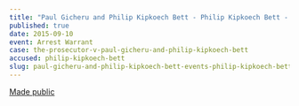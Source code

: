 ```yaml
---
title: "Paul Gicheru and Philip Kipkoech Bett - Philip Kipkoech Bett - Arrest Warrant"
published: true
date: 2015-09-10
event: Arrest Warrant
case: the-prosecutor-v-paul-gicheru-and-philip-kipkoech-bett
accused: philip-kipkoech-bett
slug: paul-gicheru-and-philip-kipkoech-bett-events-philip-kipkoech-bett-arrest-warrant
---
```


[Made public](https://www.icc-cpi.int/iccdocs/doc/doc2056890.pdf)

